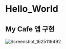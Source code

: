# Hello_World

## My Cafe 앱 구현
![Screenshot_1625119492](https://user-images.githubusercontent.com/70666097/124074224-210a7500-da7e-11eb-9f46-a3f46c0f36b0.png)
